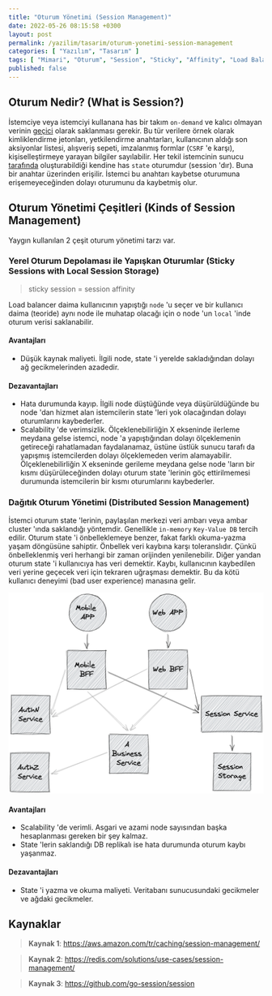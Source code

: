 ```yaml
---
title: "Oturum Yönetimi (Session Management)"
date: 2022-05-26 08:15:58 +0300
layout: post
permalink: /yazilim/tasarim/oturum-yonetimi-session-management
categories: [ "Yazılım", "Tasarım" ]
tags: [ "Mimari", "Oturum", "Session", "Sticky", "Affinity", "Load Balancer", "Yük Dengeleyici", "Ölçeklenebilirlik", "Scalability" ]
published: false
---
```


## Oturum Nedir? (What is Session?)

İstemciye veya istemciyi kullanana has bir takım `on-demand` ve kalıcı olmayan verinin <u>geçici</u> olarak saklanması gerekir. Bu tür verilere örnek olarak kimliklendirme jetonları, yetkilendirme anahtarları, kullanıcının aldığı son aksiyonlar listesi, alışveriş sepeti, imzalanmış formlar (`CSRF` 'e karşı), kişiselleştirmeye yarayan bilgiler sayılabilir. Her tekil istemcinin sunucu <u>tarafında</u> oluşturabildiği kendine has `state` oturumdur (session 'dır). Buna bir anahtar üzerinden erişilir. İstemci bu anahtarı kaybetse oturumuna erişemeyeceğinden dolayı oturumunu da kaybetmiş olur.

## Oturum Yönetimi Çeşitleri (Kinds of Session Management)

Yaygın kullanılan 2 çeşit oturum yönetimi tarzı var.

### Yerel Oturum Depolaması ile Yapışkan Oturumlar (Sticky Sessions with Local Session Storage)

> sticky session = session affinity

Load balancer daima kullanıcının yapıştığı `node` 'u seçer ve bir kullanıcı daima (teoride) aynı node ile muhatap olacağı için o node 'un `local` 'inde oturum verisi saklanabilir.

#### Avantajları

- Düşük kaynak maliyeti. İlgili node, state 'i yerelde sakladığından dolayı ağ gecikmelerinden azadedir.

#### Dezavantajları

- Hata durumunda kayıp. İlgili node düştüğünde veya düşürüldüğünde bu node 'dan hizmet alan istemcilerin state 'leri yok olacağından dolayı oturumlarını kaybederler.
- Scalability 'de verimsizlik. Ölçeklenebilirliğin X ekseninde ilerleme meydana gelse istemci, node 'a yapıştığından dolayı ölçeklemenin getireceği rahatlamadan faydalanamaz, üstüne üstlük sunucu tarafı da yapışmış istemcilerden dolayı ölçeklemeden verim alamayabilir. Ölçeklenebilirliğin X ekseninde gerileme meydana gelse node 'ların bir kısmı düşürüleceğinden dolayı oturum state 'lerinin göç ettirilmemesi durumunda istemcilerin bir kısmı oturumlarını kaybederler.

### Dağıtık Oturum Yönetimi (Distributed Session Management)

İstemci oturum state 'lerinin, paylaşılan merkezi veri ambarı veya ambar cluster 'ında saklandığı yöntemdir. Genellikle `in-memory` `Key-Value DB` tercih edilir. Oturum state 'i önbelleklemeye benzer, fakat farklı okuma-yazma yaşam döngüsüne sahiptir. Önbellek veri kaybına karşı toleranslıdır. Çünkü önbelleklenmiş veri herhangi bir zaman orijinden yenilenebilir. Diğer yandan oturum state 'i kullanıcıya has veri demektir. Kaybı, kullanıcının kaybedilen veri yerine geçecek veri için tekraren uğraşması demektir. Bu da kötü kullanıcı deneyimi (bad user experience) manasına gelir.

![Distributed Session Management](/assets/img/2022/05/distributed-session-management.png "Distributed Session Management")

#### Avantajları

- Scalability 'de verimli. Asgari ve azami node sayısından başka hesaplanması gereken bir şey kalmaz.
- State 'lerin saklandığı DB replikalı ise hata durumunda oturum kaybı yaşanmaz.

#### Dezavantajları

- State 'i yazma ve okuma maliyeti. Veritabanı sunucusundaki gecikmeler ve ağdaki gecikmeler.

## Kaynaklar

> **Kaynak 1**: <https://aws.amazon.com/tr/caching/session-management/>

> **Kaynak 2**: <https://redis.com/solutions/use-cases/session-management/>

> **Kaynak 3**: <https://github.com/go-session/session>